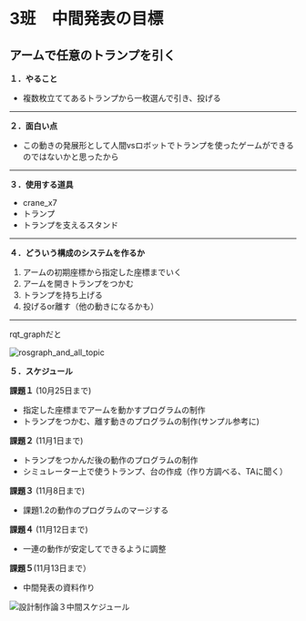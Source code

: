 # 3班　中間発表の目標
## アームで任意のトランプを引く
**１．やること**
- 複数枚立ててあるトランプから一枚選んで引き、投げる
---

**２．面白い点**
- この動きの発展形として人間vsロボットでトランプを使ったゲームができるのではないかと思ったから
---
**３．使用する道具**
- crane_x7
- トランプ
- トランプを支えるスタンド
---

**４．どういう構成のシステムを作るか**
1. アームの初期座標から指定した座標までいく
2. アームを開きトランプをつかむ
3. トランプを持ち上げる
4. 投げるor離す（他の動きになるかも）
---
rqt_graphだと

![rosgraph_and_all_topic](https://user-images.githubusercontent.com/72371137/96333811-f2429f00-10a6-11eb-8638-32c6d6ce6cc9.png)


**５．スケジュール**

**課題１** (10月25日まで)
- 指定した座標までアームを動かすプログラムの制作
- トランプをつかむ、離す動きのプログラムの制作(サンプル参考に)

**課題２** (11月1日まで)
- トランプをつかんだ後の動作のプログラムの制作
- シミュレーター上で使うトランプ、台の作成（作り方調べる、TAに聞く）

**課題３** (11月8日まで)
- 課題1.2の動作のプログラムのマージする

**課題４** (11月12日まで)
- 一連の動作が安定してできるように調整

**課題５**(11月13日まで） 
- 中間発表の資料作り

![設計制作論３中間スケジュール](https://user-images.githubusercontent.com/72371743/96359774-a1d44b80-1151-11eb-98cc-54ca1e90ea24.png)

